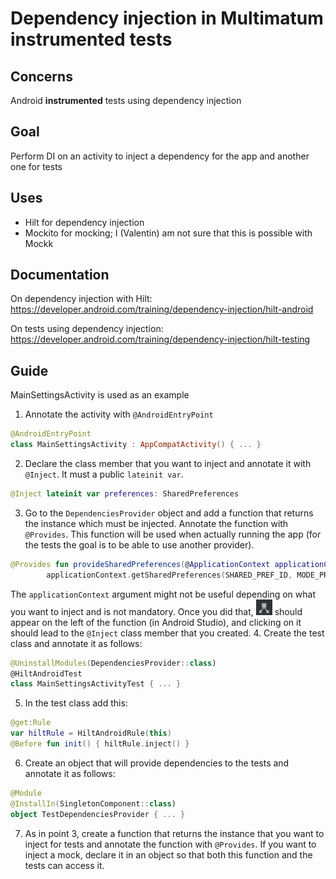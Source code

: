 # Dependency injection in Multimatum instrumented tests

## Concerns
Android <b>instrumented</b> tests using dependency injection

## Goal
Perform DI on an activity to inject a dependency for the app and another one for tests

## Uses
* Hilt for dependency injection
* Mockito for mocking; I (Valentin) am not sure that this is possible with Mockk

## Documentation
On dependency injection with Hilt: https://developer.android.com/training/dependency-injection/hilt-android <p>
On tests using dependency injection: https://developer.android.com/training/dependency-injection/hilt-testing

## Guide
MainSettingsActivity is used as an example
1. Annotate the activity with `@AndroidEntryPoint`
```Kotlin
@AndroidEntryPoint
class MainSettingsActivity : AppCompatActivity() { ... }
```
2. Declare the class member that you want to inject and annotate it with `@Inject`. It must a public `lateinit var`.
```Kotlin
@Inject lateinit var preferences: SharedPreferences
```
3. Go to the `DependenciesProvider` object and add a function that returns the instance which must be injected. Annotate the 
function with `@Provides`. This function will be used when actually running the app (for the tests the goal is to be able to
use another provider).
```Kotlin
@Provides fun provideSharedPreferences(@ApplicationContext applicationContext: Context): SharedPreferences =
        applicationContext.getSharedPreferences(SHARED_PREF_ID, MODE_PRIVATE)
```
The `applicationContext` argument might not be useful depending on what you want to inject and is not mandatory.
Once you did that, ![dependency-icon](./dependency-icon.jpg) should appear on the left of the function (in Android Studio),
and clicking on it should lead to the `@Inject` class member that you created.
4. Create the test class and annotate it as follows:
```Kotlin
@UninstallModules(DependenciesProvider::class)
@HiltAndroidTest
class MainSettingsActivityTest { ... }
```
5. In the test class add this:
```Kotlin
@get:Rule
var hiltRule = HiltAndroidRule(this)
@Before fun init() { hiltRule.inject() }
```
6. Create an object that will provide dependencies to the tests and annotate it as follows:
```Kotlin
@Module
@InstallIn(SingletonComponent::class)
object TestDependenciesProvider { ... }
```
7. As in point 3, create a function that returns the instance that you want to inject for tests and annotate the function with `@Provides`.
If you want to inject a mock, declare it in an object so that both this function and the tests can access it.

